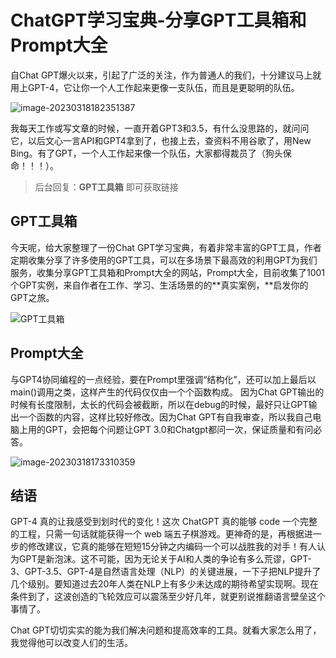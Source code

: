 # ChatGPT学习宝典-分享GPT工具箱和Prompt大全

自Chat GPT爆火以来，引起了广泛的关注，作为普通人的我们，十分建议马上就用上GPT-4，它让你一个人工作起来更像一支队伍，而且是更聪明的队伍。

![image-20230318182351387](https://hediancha-1312143060.cos.ap-shanghai.myqcloud.com/202303181823457.png)

我每天工作或写文章的时候，一直开着GPT3和3.5，有什么没思路的，就问问它，以后文心一言API和GPT4拿到了，也接上去，查资料不用谷歌了，用New Bing。有了GPT，一个人工作起来像一个队伍，大家都得裁员了（狗头保命！！！）。

> 后台回复：**GPT工具箱** 即可获取链接



##  GPT工具箱

今天呢，给大家整理了一份Chat GPT学习宝典，有着非常丰富的GPT工具，作者定期收集分享了许多使用的GPT工具，可以在多场景下最高效的利用GPT为我们服务，收集分享GPT工具箱和Prompt大全的网站，Prompt大全，目前收集了1001个GPT实例，来自作者在工作、学习、生活场景的的**真实案例，**启发你的GPT之旅。

![GPT工具箱](https://hediancha-1312143060.cos.ap-shanghai.myqcloud.com/202303181730613.png)



## Prompt大全

与GPT4协同编程的一点经验，要在Prompt里强调“结构化”，还可以加上最后以main()调用之类，这样产生的代码仅仅由一个个函数构成。 因为Chat GPT输出的时候有长度限制，太长的代码会被截断，所以在debug的时候，最好只让GPT输出一个函数的内容，这样比较好修改。因为Chat GPT有自我审查，所以我自己电脑上用的GPT，会把每个问题让GPT 3.0和Chatgpt都问一次，保证质量和有问必答。

![image-20230318173310359](https://hediancha-1312143060.cos.ap-shanghai.myqcloud.com/202303181733583.png)

## 结语

GPT-4 真的让我感受到划时代的变化！这次 ChatGPT 真的能够 code 一个完整的工程，只需一句话就能获得一个 web 端五子棋游戏。更神奇的是，再根据进一步的修改建议，它真的能够在短短15分钟之内编码一个可以战胜我的对手！有人认为GPT是新泡沫。这不可能，因为无论关于AI和人类的争论有多么荒谬，GPT-3、GPT-3.5、GPT-4是自然语言处理（NLP）的关键进展，一下子把NLP提升了几个级别。要知道过去20年人类在NLP上有多少未达成的期待希望实现啊。现在条件到了，这波创造的飞轮效应可以震荡至少好几年，就更别说推翻语言壁垒这个事情了。

Chat GPT切切实实的能为我们解决问题和提高效率的工具。就看大家怎么用了，我觉得他可以改变人们的生活。

